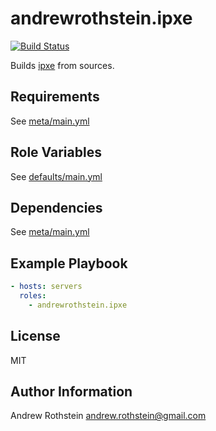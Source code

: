 andrewrothstein.ipxe
=========
[![Build Status](https://travis-ci.org/andrewrothstein/ansible-ipxe.svg?branch=master)](https://travis-ci.org/andrewrothstein/ansible-ipxe)

Builds [ipxe]() from sources.

Requirements
------------

See [meta/main.yml](meta/main.yml)

Role Variables
--------------

See [defaults/main.yml](defaults/main.yml)

Dependencies
------------

See [meta/main.yml](meta/main.yml)

Example Playbook
----------------

```yml
- hosts: servers
  roles:
    - andrewrothstein.ipxe
```

License
-------

MIT

Author Information
------------------

Andrew Rothstein <andrew.rothstein@gmail.com>
